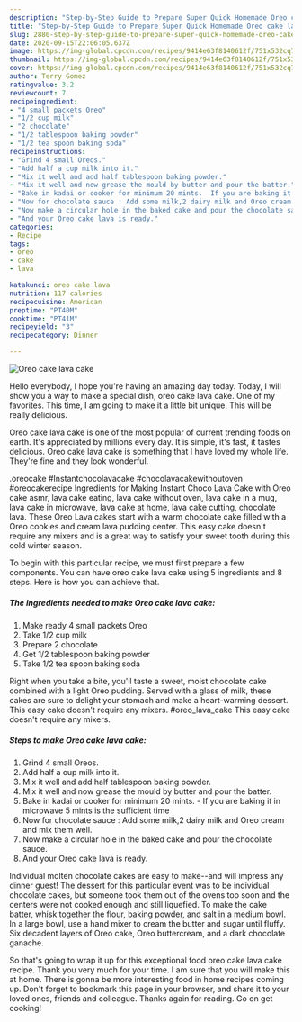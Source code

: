 ```yaml
---
description: "Step-by-Step Guide to Prepare Super Quick Homemade Oreo cake lava cake"
title: "Step-by-Step Guide to Prepare Super Quick Homemade Oreo cake lava cake"
slug: 2880-step-by-step-guide-to-prepare-super-quick-homemade-oreo-cake-lava-cake
date: 2020-09-15T22:06:05.637Z
image: https://img-global.cpcdn.com/recipes/9414e63f8140612f/751x532cq70/oreo-cake-lava-cake-recipe-main-photo.jpg
thumbnail: https://img-global.cpcdn.com/recipes/9414e63f8140612f/751x532cq70/oreo-cake-lava-cake-recipe-main-photo.jpg
cover: https://img-global.cpcdn.com/recipes/9414e63f8140612f/751x532cq70/oreo-cake-lava-cake-recipe-main-photo.jpg
author: Terry Gomez
ratingvalue: 3.2
reviewcount: 7
recipeingredient:
- "4 small packets Oreo"
- "1/2 cup milk"
- "2 chocolate"
- "1/2 tablespoon baking powder"
- "1/2 tea spoon baking soda"
recipeinstructions:
- "Grind 4 small Oreos."
- "Add half a cup milk into it."
- "Mix it well and add half tablespoon baking powder."
- "Mix it well and now grease the mould by butter and pour the batter."
- "Bake in kadai or cooker for minimum 20 mints.  If you are baking it in microwave 5 mints is the sufficient time"
- "Now for chocolate sauce : Add some milk,2 dairy milk and Oreo cream and mix them well."
- "Now make a circular hole in the baked cake and pour the chocolate sauce."
- "And your Oreo cake lava is ready."
categories:
- Recipe
tags:
- oreo
- cake
- lava

katakunci: oreo cake lava 
nutrition: 117 calories
recipecuisine: American
preptime: "PT40M"
cooktime: "PT41M"
recipeyield: "3"
recipecategory: Dinner

---
```



![Oreo cake lava cake](https://img-global.cpcdn.com/recipes/9414e63f8140612f/751x532cq70/oreo-cake-lava-cake-recipe-main-photo.jpg)

Hello everybody, I hope you're having an amazing day today. Today, I will show you a way to make a special dish, oreo cake lava cake. One of my favorites. This time, I am going to make it a little bit unique. This will be really delicious.

Oreo cake lava cake is one of the most popular of current trending foods on earth. It's appreciated by millions every day. It is simple, it's fast, it tastes delicious. Oreo cake lava cake is something that I have loved my whole life. They're fine and they look wonderful.

.oreocake #Instantchocolavacake #chocolavacakewithoutoven #oreocakerecipe Ingredients for Making Instant Choco Lava Cake with Oreo cake asmr, lava cake eating, lava cake without oven, lava cake in a mug, lava cake in microwave, lava cake at home, lava cake cutting, chocolate lava. These Oreo Lava cakes start with a warm chocolate cake filled with a Oreo cookies and cream lava pudding center. This easy cake doesn&#39;t require any mixers and is a great way to satisfy your sweet tooth during this cold winter season.


To begin with this particular recipe, we must first prepare a few components. You can have oreo cake lava cake using 5 ingredients and 8 steps. Here is how you can achieve that.

<!--inarticleads1-->

##### The ingredients needed to make Oreo cake lava cake:

1. Make ready 4 small packets Oreo
1. Take 1/2 cup milk
1. Prepare 2 chocolate
1. Get 1/2 tablespoon baking powder
1. Take 1/2 tea spoon baking soda


Right when you take a bite, you&#39;ll taste a sweet, moist chocolate cake combined with a light Oreo pudding. Served with a glass of milk, these cakes are sure to delight your stomach and make a heart-warming dessert. This easy cake doesn&#39;t require any mixers. #oreo_lava_cake This easy cake doesn&#39;t require any mixers. 

<!--inarticleads2-->

##### Steps to make Oreo cake lava cake:

1. Grind 4 small Oreos.
1. Add half a cup milk into it.
1. Mix it well and add half tablespoon baking powder.
1. Mix it well and now grease the mould by butter and pour the batter.
1. Bake in kadai or cooker for minimum 20 mints.  - If you are baking it in microwave 5 mints is the sufficient time
1. Now for chocolate sauce : Add some milk,2 dairy milk and Oreo cream and mix them well.
1. Now make a circular hole in the baked cake and pour the chocolate sauce.
1. And your Oreo cake lava is ready.


Individual molten chocolate cakes are easy to make--and will impress any dinner guest! The dessert for this particular event was to be individual chocolate cakes, but someone took them out of the ovens too soon and the centers were not cooked enough and still liquefied. To make the cake batter, whisk together the flour, baking powder, and salt in a medium bowl. In a large bowl, use a hand mixer to cream the butter and sugar until fluffy. Six decadent layers of Oreo cake, Oreo buttercream, and a dark chocolate ganache. 

So that's going to wrap it up for this exceptional food oreo cake lava cake recipe. Thank you very much for your time. I am sure that you will make this at home. There is gonna be more interesting food in home recipes coming up. Don't forget to bookmark this page in your browser, and share it to your loved ones, friends and colleague. Thanks again for reading. Go on get cooking!
